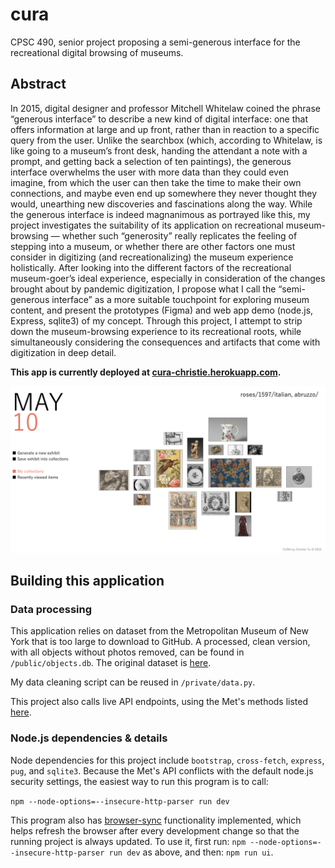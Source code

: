 # cura
 CPSC 490, senior project proposing a semi-generous interface for the recreational digital browsing of museums.
 
## Abstract
In 2015, digital designer and professor Mitchell Whitelaw coined the phrase “generous interface” to describe a new kind of digital interface: one that offers information at large and up front, rather than in reaction to a specific query from the user. Unlike the searchbox (which, according to Whitelaw, is like going to a museum’s front desk, handing the attendant a note with a prompt, and getting back a selection of ten paintings), the generous interface overwhelms the user with more data than they could even imagine, from which the user can then take the time to make their own connections, and maybe even end up somewhere they never thought they would, unearthing new discoveries and fascinations along the way. While the generous interface is indeed magnanimous as portrayed like this, my project investigates the suitability of its application on recreational museum-browsing — whether such “generosity” really replicates the feeling of stepping into a museum, or whether there are other factors one must consider in digitizing (and recreationalizing) the museum experience holistically. After looking into the different factors of the recreational museum-goer’s ideal experience, especially in consideration of the changes brought about by pandemic digitization, I propose what I call the “semi-generous interface” as a more suitable touchpoint for exploring museum content, and present the prototypes (Figma) and web app demo (node.js, Express, sqlite3) of my concept. Through this project, I attempt to strip down the museum-browsing experience to its recreational roots, while simultaneously considering the consequences and artifacts that come with digitization in deep detail.

**This app is currently deployed at [cura-christie.herokuapp.com](https://cura-christie.herokuapp.com/).**

![demo](/demo.png)

## Building this application

### Data processing
This application relies on dataset from the Metropolitan Museum of New York that is too large to download to GitHub. A processed, clean version, with all objects without photos removed, can be found in `/public/objects.db`. The original dataset is [here](https://github.com/metmuseum/openaccess).

My data cleaning script can be reused in `/private/data.py`.

This project also calls live API endpoints, using the Met's methods listed [here](https://metmuseum.github.io/).


### Node.js dependencies & details
Node dependencies for this project include `bootstrap`, `cross-fetch`, `express`, `pug`, and `sqlite3`. Because the Met's API conflicts with the default node.js security settings, the easiest way to run this program is to call:

`npm --node-options=--insecure-http-parser run dev`

This program also has [browser-sync](https://www.npmjs.com/package/browser-sync) functionality implemented, which helps refresh the browser after every development change so that the running project is always updated. To use it, first run:
`npm --node-options=--insecure-http-parser run dev`
as above, and then:
`npm run ui`.
